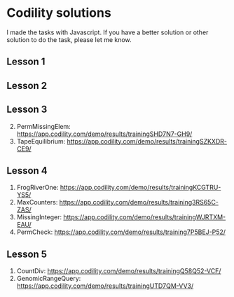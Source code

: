 # Codility solutions
I made the tasks with Javascript. If you have a better solution or other solution to do the task, please let me know.


## Lesson 1

## Lesson 2

## Lesson 3
2. PermMissingElem: https://app.codility.com/demo/results/trainingSHD7N7-GH9/
3. TapeEquilibrium: https://app.codility.com/demo/results/trainingSZKXDR-CE9/

## Lesson 4
1. FrogRiverOne: https://app.codility.com/demo/results/trainingKCGTRU-YS5/
2. MaxCounters: https://app.codility.com/demo/results/training3RS65C-ZAS/
3. MissingInteger: https://app.codility.com/demo/results/trainingWJRTXM-EAU/
4. PermCheck: https://app.codility.com/demo/results/training7P5BEJ-P52/

## Lesson 5
1. CountDiv: https://app.codility.com/demo/results/trainingQ58Q52-VCF/
2. GenomicRangeQuery: https://app.codility.com/demo/results/trainingUTD7QM-VV3/
